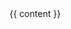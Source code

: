 ---
---
<!DOCTYPE HTML>
<html>
  <head>
    <meta charset="utf-8">
    <link rel="stylesheet" href="/assets/css/law.css">
    <title>
      {% if page.shorttitle %}
        {{ page.shorttitle }}{% else %}{{ page.longtitle }}{% endif %}, {{ page.volume }},
        c. {{ page.chapter }},
        s. {{ page.section }}
      {% if page.citeold %}
      / {{page.citeold}},
      c. {{ page.chapter }},
      s. {{ page.section }}
      {% endif %} | im mender? :/
    </title>
  </head>
  <body>
    {{ content }}
  </body>
</html>